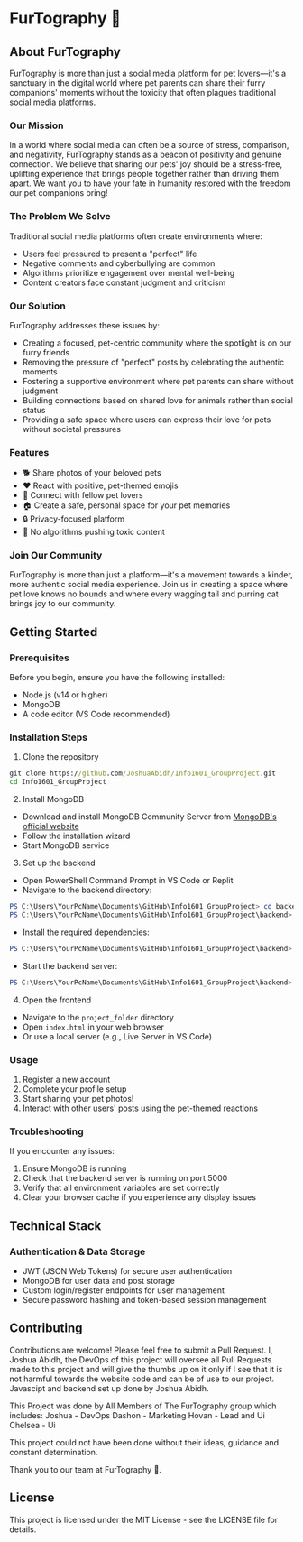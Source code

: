 # FurTography 🐾

## About FurTography

FurTography is more than just a social media platform for pet lovers—it's a sanctuary in the digital world where pet parents can share their furry companions' moments without the toxicity that often plagues traditional social media platforms.

### Our Mission

In a world where social media can often be a source of stress, comparison, and negativity, FurTography stands as a beacon of positivity and genuine connection. We believe that sharing our pets' joy should be a stress-free, uplifting experience that brings people together rather than driving them apart. We want you to have your fate in humanity restored with the freedom our pet companions bring!

### The Problem We Solve

Traditional social media platforms often create environments where:
- Users feel pressured to present a "perfect" life
- Negative comments and cyberbullying are common
- Algorithms prioritize engagement over mental well-being
- Content creators face constant judgment and criticism

### Our Solution

FurTography addresses these issues by:
- Creating a focused, pet-centric community where the spotlight is on our furry friends
- Removing the pressure of "perfect" posts by celebrating the authentic moments
- Fostering a supportive environment where pet parents can share without judgment
- Building connections based on shared love for animals rather than social status
- Providing a safe space where users can express their love for pets without societal pressures

### Features

- 🐕 Share photos of your beloved pets
- ❤️ React with positive, pet-themed emojis
- 👥 Connect with fellow pet lovers
- 🏠 Create a safe, personal space for your pet memories
- 🔒 Privacy-focused platform
- 🌟 No algorithms pushing toxic content

### Join Our Community

FurTography is more than just a platform—it's a movement towards a kinder, more authentic social media experience. Join us in creating a space where pet love knows no bounds and where every wagging tail and purring cat brings joy to our community.

## Getting Started

### Prerequisites

Before you begin, ensure you have the following installed:
- Node.js (v14 or higher)
- MongoDB
- A code editor (VS Code recommended)

### Installation Steps

1. Clone the repository
```cmd
git clone https://github.com/JoshuaAbidh/Info1601_GroupProject.git
cd Info1601_GroupProject
```

2. Install MongoDB
- Download and install MongoDB Community Server from [MongoDB's official website](https://www.mongodb.com/try/download/community)
- Follow the installation wizard
- Start MongoDB service

3. Set up the backend
- Open PowerShell Command Prompt in VS Code or Replit
- Navigate to the backend directory:
```powershell
PS C:\Users\YourPcName\Documents\GitHub\Info1601_GroupProject> cd backend
PS C:\Users\YourPcName\Documents\GitHub\Info1601_GroupProject\backend>
```
- Install the required dependencies:
```powershell
PS C:\Users\YourPcName\Documents\GitHub\Info1601_GroupProject\backend> npm install
```
- Start the backend server:
```powershell
PS C:\Users\YourPcName\Documents\GitHub\Info1601_GroupProject\backend> npm run dev
```

4. Open the frontend
- Navigate to the `project_folder` directory
- Open `index.html` in your web browser
- Or use a local server (e.g., Live Server in VS Code)

### Usage

1. Register a new account
2. Complete your profile setup
3. Start sharing your pet photos!
4. Interact with other users' posts using the pet-themed reactions

### Troubleshooting

If you encounter any issues:
1. Ensure MongoDB is running
2. Check that the backend server is running on port 5000
3. Verify that all environment variables are set correctly
4. Clear your browser cache if you experience any display issues

## Technical Stack

### Authentication & Data Storage
- JWT (JSON Web Tokens) for secure user authentication
- MongoDB for user data and post storage
- Custom login/register endpoints for user management
- Secure password hashing and token-based session management

## Contributing

Contributions are welcome! Please feel free to submit a Pull Request.
I, Joshua Abidh, the DevOps of this project will oversee all Pull Requests made to this project and will give the thumbs up on it only if I see that it is not harmful towards the website code and can be of use to our project. Javascipt and backend set up done by Joshua Abidh.

This Project was done by All Members of The FurTography group which includes: 
Joshua - DevOps
Dashon - Marketing
Hovan - Lead and Ui
Chelsea - Ui

This project could not have been done without their ideas, guidance and constant determination. 

Thank you to our team at FurTography 🐾. 

## License

This project is licensed under the MIT License - see the LICENSE file for details.
